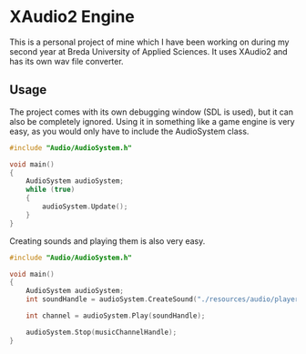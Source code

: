# XAudio2 Engine

This is a personal project of mine which I have been working on during my second year at Breda University of Applied Sciences. It uses XAudio2 and has its own wav file converter.

## Usage

The project comes with its own debugging window (SDL is used), but it can also be completely ignored. Using it in something like a game engine is very easy, as you would only have to include the AudioSystem class.

```cpp
#include "Audio/AudioSystem.h"

void main()
{
	AudioSystem audioSystem;
	while (true)
	{
		audioSystem.Update();
	}
}
```

Creating sounds and playing them is also very easy.

```cpp
#include "Audio/AudioSystem.h"

void main()
{
	AudioSystem audioSystem;
	int soundHandle = audioSystem.CreateSound("./resources/audio/player_hurt.wav"); 

	int channel = audioSystem.Play(soundHandle); 

	audioSystem.Stop(musicChannelHandle); 
}
```